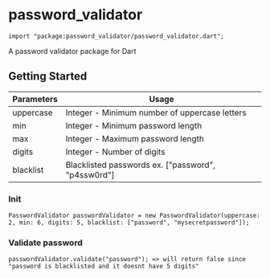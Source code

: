 # password_validator

`import "package:password_validator/password_validator.dart";`

A password validator package for Dart 

## Getting Started

| Parameters  | Usage       |
| ----------- | ----------------- |
| uppercase   | Integer - Minimum number of uppercase letters      |
| min         | Integer - Minimum password length      |
| max         | Integer - Maximum password length |
| digits      | Integer - Number of digits |
| blacklist   | Blacklisted passwords ex. ["password", "p4ssw0rd"] |

### Init 
`PasswordValidator passwordValidator = new PasswordValidator(uppercase: 2, min: 6, digits: 5, blacklist: ["password", "mysecretpassword"]);`

### Validate password
`passwordValidator.validate("password"); => will return false since "password is blacklisted and it doesnt have 5 digits"`

